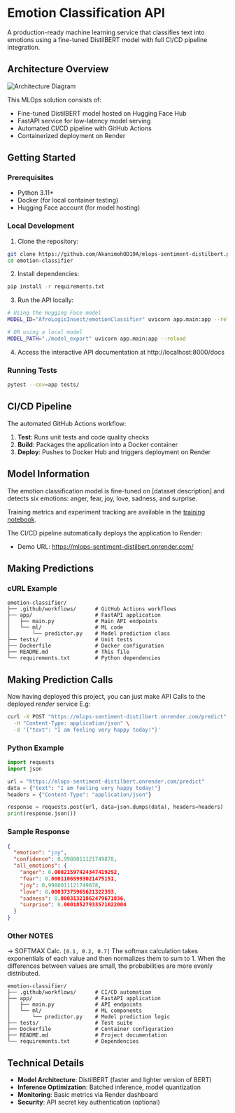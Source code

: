# Emotion Classification API

A production-ready machine learning service that classifies text into emotions using a fine-tuned DistilBERT model with full CI/CD pipeline integration.

## Architecture Overview

![Architecture Diagram](path/to/your/diagram.png)

This MLOps solution consists of:
- Fine-tuned DistilBERT model hosted on Hugging Face Hub
- FastAPI service for low-latency model serving
- Automated CI/CD pipeline with GitHub Actions
- Containerized deployment on Render

## Getting Started

### Prerequisites
- Python 3.11+
- Docker (for local container testing)
- Hugging Face account (for model hosting)

### Local Development

1. Clone the repository:
```bash
git clone https://github.com/AkanimohOD19A/mlops-sentiment-distilbert.git
cd emotion-classifier
```

2. Install dependencies:
```bash
pip install -r requirements.txt
```

3. Run the API locally:
```bash
# Using the Hugging Face model
MODEL_ID="AfroLogicInsect/emotionClassifier" uvicorn app.main:app --reload

# OR using a local model
MODEL_PATH="./model_export" uvicorn app.main:app --reload
```

4. Access the interactive API documentation at http://localhost:8000/docs

### Running Tests

```bash
pytest --cov=app tests/
```

## CI/CD Pipeline

The automated GitHub Actions workflow:

1. **Test**: Runs unit tests and code quality checks
2. **Build**: Packages the application into a Docker container
3. **Deploy**: Pushes to Docker Hub and triggers deployment on Render

## Model Information

The emotion classification model is fine-tuned on [dataset description] and detects six emotions: anger, fear, joy, love, sadness, and surprise.

Training metrics and experiment tracking are available in the [training notebook](notebooks/training_notebook.ipynb).

The CI/CD pipeline automatically deploys the application to Render:
- Demo URL: https://mlops-sentiment-distilbert.onrender.com/
## Making Predictions

### cURL Example

```
emotion-classifier/
├── .github/workflows/      # GitHub Actions workflows
├── app/                    # FastAPI application
│   ├── main.py             # Main API endpoints
│   └── ml/                 # ML code
│       └── predictor.py    # Model prediction class
├── tests/                  # Unit tests
├── Dockerfile              # Docker configuration
├── README.md               # This file
└── requirements.txt        # Python dependencies
```

## Making Prediction Calls
Now having deployed this project, you can just make API Calls to the deployed _render_ service
E.g:
```bash
curl -X POST "https://mlops-sentiment-distilbert.onrender.com/predict" \
  -H "Content-Type: application/json" \
  -d '{"text": "I am feeling very happy today!"}'
```

### Python Example

```python
import requests
import json

url = "https://mlops-sentiment-distilbert.onrender.com/predict"
data = {"text": "I am feeling very happy today!"}
headers = {"Content-Type": "application/json"}

response = requests.post(url, data=json.dumps(data), headers=headers)
print(response.json())
```

### Sample Response

```json
{
  "emotion": "joy",
  "confidence": 0.9988011121749878,
  "all_emotions": {
    "anger": 0.00021597424347419292,
    "fear": 0.00011065993021475151,
    "joy": 0.9988011121749878,
    "love": 0.00037375965621322393,
    "sadness": 0.00031321862479671836,
    "surprise": 0.00018527933571022004
  }
}
```

### Other NOTES
-> SOFTMAX Calc. `[0.1, 0.2, 0.7]`
The softmax calculation takes exponentials of each value and then normalizes them to sum to 1. When the differences between values are small, the probabilities are more evenly distributed.

```
emotion-classifier/
├── .github/workflows/      # CI/CD automation
├── app/                    # FastAPI application
│   ├── main.py             # API endpoints
│   └── ml/                 # ML components
│       └── predictor.py    # Model prediction logic
├── tests/                  # Test suite
├── Dockerfile              # Container configuration
├── README.md               # Project documentation
└── requirements.txt        # Dependencies
```

## Technical Details

- **Model Architecture**: DistilBERT (faster and lighter version of BERT)
- **Inference Optimization**: Batched inference, model quantization
- **Monitoring**: Basic metrics via Render dashboard
- **Security**: API secret key authentication (optional)
